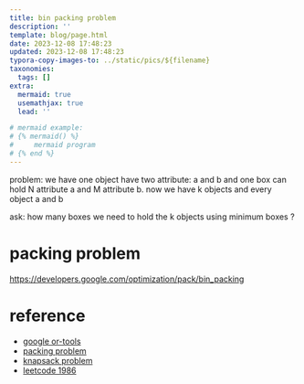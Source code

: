 ```yaml
---
title: bin packing problem
description: ''
template: blog/page.html
date: 2023-12-08 17:48:23
updated: 2023-12-08 17:48:23
typora-copy-images-to: ../static/pics/${filename}
taxonomies:
  tags: []
extra:
  mermaid: true
  usemathjax: true
  lead: ''

# mermaid example: 
# {% mermaid() %}
#     mermaid program
# {% end %}
---
```


problem:
we have one object have two attribute: a and b
and one box can hold N attribute a and M attribute b.
now we have k objects and every object a and b

ask:
how many boxes we need to hold the k objects using minimum boxes ?

# packing problem
https://developers.google.com/optimization/pack/bin_packing


# reference
- [google or-tools](https://github.com/google/or-tools)
- [packing problem](https://en.wikipedia.org/wiki/Packing_problems)
- [knapsack problem](https://en.wikipedia.org/wiki/Knapsack_problem)
- [leetcode 1986](https://leetcode.com/problems/minimum-number-of-work-sessions-to-finish-the-tasks/description/)
